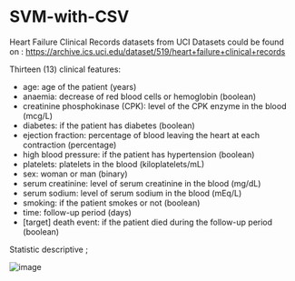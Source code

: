 # SVM-with-CSV
Heart Failure Clinical Records datasets from UCI
Datasets could be found on : https://archive.ics.uci.edu/dataset/519/heart+failure+clinical+records

Thirteen (13) clinical features:

- age: age of the patient (years)
- anaemia: decrease of red blood cells or hemoglobin (boolean)
- creatinine phosphokinase  (CPK): level of the CPK enzyme in the blood (mcg/L)
- diabetes: if the patient has diabetes (boolean)
- ejection fraction: percentage of blood leaving the heart at each contraction  (percentage)
- high blood pressure: if the patient has hypertension (boolean)
- platelets: platelets in the blood (kiloplatelets/mL)
- sex: woman or man (binary)
- serum creatinine: level of serum creatinine in the blood (mg/dL)
- serum sodium: level of serum sodium in the blood (mEq/L)
- smoking: if the patient smokes or not (boolean)
- time: follow-up period (days)
- [target] death event: if the patient died during the follow-up period (boolean)

Statistic descriptive ;

![image](https://github.com/yhutagal/SVM-with-CSV/assets/53572141/cb376c53-365d-4282-82a8-b6ffc31b07d0)


